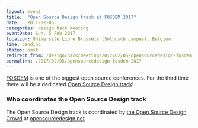 ```yaml
---
layout: event
title:  "Open Source Design track at FOSDEM 2017"
date:   2017-02-05
categories: design hack meeting
eventDate: Sun, 5 Feb 2017
location: Université Libre Brussels (Solbosch campus), Belgium
time: pending
status: past
redirect_from: /design/hack/meeting/2017/02/05/opensourcedesign-fosdem.html
permalink: /2017/02/05/opensourcedesign-fosdem-2017
---
```


[FOSDEM](https://fosdem.org) is one of the biggest open source conferences. For the third time there will be a dedicated [Open Source Design track](https://fosdem.org/2017/schedule/track/open_source_design/)!

<!--
The call for participation is now open.

The submission deadline has been extended until **December 5th 2016**. The original deadline was December 1th 2016.

The full call for participation is below:

## Open Source Design Devroom Call for Participation

This is the Call for Participation for the FOSDEM 2017 Open Source Design devroom. We invite you to send in your submissions about design work on free, libre and open source projects.

[FOSDEM](https://fosdem.org) is the Free and Open source Software Developers’ European Meeting, a free and non-commercial two-day weekend event that offers open source contributors a place to meet, share ideas and collaborate.

After successful runs in 2015 and 2016, there will be again a design devroom at FOSDEM 2017: a full day of talks about design work on free, libre and open source projects. The Open Source Design devroom will take place on **Sunday, February 5th**.

We mean ‘design’ in the broadest sense: user research, interface and interaction design, information architecture, visual design, typography, illustration, iconography, accessibility ... – all in the context of open source projects, which we believe introduces unique challenges. Designers and developers working with designers (or on a design-minded project) are welcome to submit proposals.

Possible topics include:

- FOSS design tools
- Design techniques and deliverables
- Design - engineering collaboration approaches
- User engagement and design research activities
- Project case studies

### What and how to submit

#### Recording and licensing:

The talks in the Open Source Design devroom will be audio and video recorded, and possibly streamed live too. By submitting a proposal you consent to be recorded and agree to license the content of your talk under a Creative Commons (CC-BY) license.

#### Format:

20-minute presentations

#### Submission deadline:

The submission deadline has been extended until **5th December 2016**. The original deadline was 1st December 2016.

#### How to submit

All submissions are made in the [Pentabarf event planning tool ](https://penta.fosdem.org/submission/FOSDEM17/) at

[https://penta.fosdem.org/submission/FOSDEM17/](https://penta.fosdem.org/submission/FOSDEM17/)

When submitting your talk in Pentabarf, make sure to select the ‘Open source design devroom’ as the ‘Track’.

If you already have a Pentabarf account from a previous year, please reuse it: create an account if, and only if, you don’t have one from a previous year. If you have any issues with Pentabarf, do not despair: contact valicac at gmail dot com

-->

### Who coordinates the Open Source Design track

The Open Source Design track is coordinated by [the Open Source Design Crowd](http://opensourcedesign.net/) at [opensourcedesign.net](http://opensourcedesign.net/)
